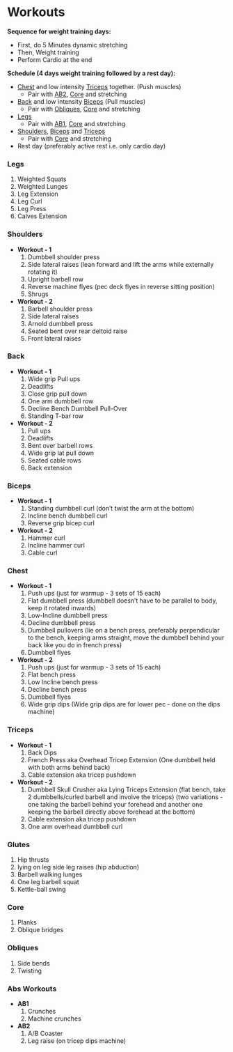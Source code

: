 # Workouts


**Sequence for weight training days:**
* First, do 5 Minutes dynamic stretching
* Then, Weight training
* Perform Cardio at the end

**Schedule (4 days weight training followed by a rest day):**
* [Chest](#chest) and low intensity [Triceps](#triceps) together. (Push muscles)
    - Pair with [AB2](#abs-workouts), [Core](#core) and stretching
* [Back](#back) and low intensity [Biceps](#biceps) (Pull muscles)
    - Pair with [Obliques](#obliques), [Core](#core) and stretching
* [Legs](#legs)
    - Pair with [AB1](#abs-workouts), [Core](#core) and stretching
* [Shoulders](#shoulders), [Biceps](#biceps) and [Triceps](#triceps)
    - Pair with [Core](#core) and stretching
* Rest day (preferably active rest i.e. only cardio day)


### Legs
1. Weighted Squats
2. Weighted Lunges
3. Leg Extension
4. Leg Curl
5. Leg Press
6. Calves Extension


### Shoulders
* **Workout - 1**
    1. Dumbbell shoulder press
    2. Side lateral raises (lean forward and lift the arms while externally rotating it)
    3. Upright barbell row
    4. Reverse machine flyes (pec deck flyes in reverse sitting position)
    5. Shrugs
* **Workout - 2**
    1. Barbell shoulder press
    2. Side lateral raises
    3. Arnold dumbbell press
    4. Seated bent over rear deltoid raise
    5. Front lateral raises

### Back
* **Workout - 1**
    1. Wide grip Pull ups
    2. Deadlifts
    3. Close grip pull down
    4. One arm dumbbell row
    5. Decline Bench Dumbbell Pull-Over
    6. Standing T-bar row
* **Workout - 2**
    1. Pull ups
    2. Deadlifts
    3. Bent over barbell rows
    4. Wide grip lat pull down
    5. Seated cable rows
    6. Back extension

### Biceps
* **Workout - 1**
    1. Standing dumbbell curl (don’t twist the arm at the bottom)
    2. Incline bench dumbbell curl
    3. Reverse grip bicep curl
* **Workout - 2**
    1. Hammer curl
    2. Incline hammer curl
    3. Cable curl

### Chest
* **Workout - 1**
    1. Push ups (just for warmup - 3 sets of 15 each)
    2. Flat dumbbell press (dumbbell doesn’t have to be parallel to body, keep it rotated inwards)
    3. Low-Incline dumbbell press 
    4. Decline dumbbell press
    5. Dumbbell pullovers (lie on a bench press, preferably perpendicular to the bench, keeping arms straight, move the dumbbell behind your back like you do in french press)
    6. Dumbbell flyes
* **Workout - 2**
    1. Push ups (just for warmup - 3 sets of 15 each)
    2. Flat bench press
    3. Low Incline bench press
    4. Decline bench press
    5. Dumbbell flyes
    6. Wide grip dips (Wide grip dips are for lower pec - done on the dips machine)

### Triceps
* **Workout - 1**
    1. Back Dips 
    2. French Press aka Overhead Tricep Extension (One dumbbell held with both arms behind back)
    3. Cable extension aka tricep pushdown
* **Workout - 2**
    1. Dumbbell Skull Crusher aka Lying Triceps Extension (flat bench, take 2 dumbbells/curled barbell and involve the triceps) (two variations - one taking the barbell behind your forehead and another one keeping the barbell directly above forehead at the bottom)
    2. Cable extension aka tricep pushdown
    3. One arm overhead dumbbell curl 

### Glutes
1. Hip thrusts
2. lying on leg side leg raises (hip abduction)
3. Barbell walking lunges
4. One leg barbell squat
5. Kettle-ball swing

### Core
1. Planks
2. Oblique bridges

### Obliques
1. Side bends
2. Twisting

### Abs Workouts
* **AB1**
    1. Crunches
    2. Machine crunches
* **AB2**
    1. A/B Coaster
    2. Leg raise (on tricep dips machine)



